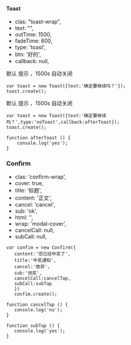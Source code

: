 
#### Toast

+ clas: "toast-wrap",
+ text: "",
+ outTime: 1500,
+ fadeTime: 600,
+ type: 'toast',
+ btn: '好的',
+ callback: null,

默认 提示 ，1500s 自动关闭
```
var toast = new Toast({text:'确定要继续吗？'});
toast.create();
```
 

 默认 提示 ，1500s 自动关闭
```
var toast = new Toast({text:'确定要继续吗？',type:'noToast',callback:afterToast});
toast.create();

function afterToast () {
    console.log('yes');
}
```
 

### Confirm

+ clas: 'confirm-wrap',
+ cover: true,
+ title: '标题',
+ content: '正文',
+ cancel: 'cancel',
+ sub: 'ok',
+ html: '',
+ wrap: 'modal-cover',
+ cancelCall: null,
+ subCall: null,

 ```
var confim = new Confirm({
    content:'您已经中奖了',
    title:'中奖通知',
    cancel:'放弃',
    sub:'领奖',
    cancelCall:cancelTap,
    subCall:subTap
    })
    confim.create();

function cancelTap () {
    console.log('no');
}

function subTap () {
    console.log('yes');
}
 ```